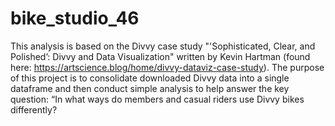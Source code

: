 # bike_studio_46
This analysis is based on the Divvy case study "'Sophisticated, Clear, and Polished’: Divvy and Data Visualization" written by Kevin Hartman (found here: https://artscience.blog/home/divvy-dataviz-case-study). The purpose of this project is to consolidate downloaded Divvy data into a single dataframe and then conduct simple analysis to help answer the key question: “In what ways do members and casual riders use Divvy bikes differently?
